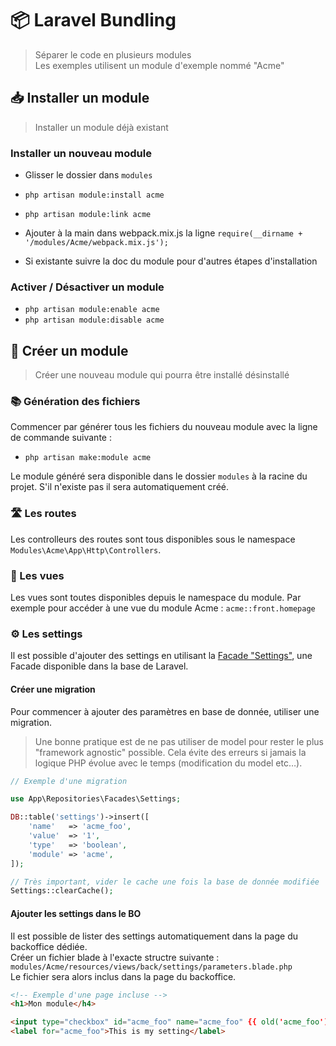 # 📦 Laravel Bundling

> Séparer le code en plusieurs modules  
> Les exemples utilisent un module d'exemple nommé "Acme"

## 📥 Installer un module

> Installer un module déjà existant

### Installer un nouveau module

* Glisser le dossier dans `modules`
* `php artisan module:install acme`
* `php artisan module:link acme`
* Ajouter à la main dans webpack.mix.js la ligne `require(__dirname + '/modules/Acme/webpack.mix.js');`

* Si existante suivre la doc du module pour d'autres étapes d'installation 

### Activer / Désactiver un module

* `php artisan module:enable acme`
* `php artisan module:disable acme`

## 🧰 Créer un module

> Créer une nouveau module qui pourra être installé désinstallé

### 📚 Génération des fichiers

Commencer par générer tous les fichiers du nouveau module avec la ligne de commande suivante :

* `php artisan make:module acme`

Le module généré sera disponible dans le dossier `modules` à la racine du projet. S'il n'existe pas il sera automatiquement créé.

### 🛣️ Les routes

Les controlleurs des routes sont tous disponibles sous le namespace `Modules\Acme\App\Http\Controllers`.

### 📄 Les vues

Les vues sont toutes disponibles depuis le namespace du module. Par exemple pour accéder à une vue du module Acme : `acme::front.homepage`

### ⚙️ Les settings

Il est possible d'ajouter des settings en utilisant la [Facade "Settings"](helpers-services.md#settings---apprepositoriesfacadessettings), une Facade disponible dans la base de Laravel.

#### Créer une migration

Pour commencer à ajouter des paramètres en base de donnée, utiliser une migration.  
> Une bonne pratique est de ne pas utiliser de model pour rester le plus "framework agnostic" possible. Cela évite des erreurs si jamais la logique PHP évolue avec le temps (modification du model etc…).

```php
// Exemple d'une migration

use App\Repositories\Facades\Settings;

DB::table('settings')->insert([
	'name'   => 'acme_foo',
	'value'  => '1',
	'type'   => 'boolean',
	'module' => 'acme',
]);

// Très important, vider le cache une fois la base de donnée modifiée
Settings::clearCache();
``` 

#### Ajouter les settings dans le BO

Il est possible de lister des settings automatiquement dans la page du backoffice dédiée.  
Créer un fichier blade à l'exacte structre suivante : `modules/Acme/resources/views/back/settings/parameters.blade.php`  
Le fichier sera alors inclus dans la page du backoffice.

```html
<!-- Exemple d'une page incluse -->
<h1>Mon module</h4>

<input type="checkbox" id="acme_foo" name="acme_foo" {{ old('acme_foo') ?? $settings['acme_foo']->value ? 'checked' :'' }}>
<label for="acme_foo">This is my setting</label>
```
